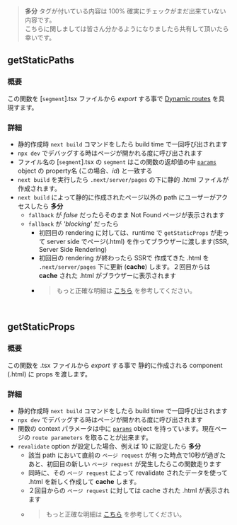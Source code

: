 > **多分** タグが付いている内容は 100% 確実にチェックがまだ出来ていない内容です。<br/> こちらに関しましては皆さん分かるようになりましたら共有して頂いたら幸いです。
## getStaticPaths

### 概要
この関数を [`segment`].tsx ファイルから _export_ する事で [Dynamic routes](https://nextjs.org/docs/pages/building-your-application/routing/dynamic-routes) を具現すます。
### 詳細
  * 静的作成時 `next build` コマンドをしたら build time で一回呼び出されます
  * `npx dev` でデバッグする時はページが開かれる度に呼び出されます
  * ファイル名の [`segment`].tsx の `segment` はこの関数の返却値の中 [`params`](https://github.com/WONJONG-GONG/nextjs-isr-swr-tscopy/blob/master/pages/jsonDB/post/%5Bid%5D.tsx#L27-L29) object の property名 (この場合、_id_) と一致する
  * `next build` を実行したら `.next/server/pages` の下に静的 .html ファイルが作成されます。
  * `next build` によって静的に作成されたページ以外の path にユーザーがアクセスしたら **多分**
    * `fallback` が _false_ だったらそのまま Not Found ページが表示されます
    * `fallback` が _'blocking'_ だったら
      * 初回目の rendering に対しては、runtime で `getStaticProps` が走って server side でページ(.html) を作ってブラウザーに渡します(SSR, Server Side Rendering)
      * 初回目の rendering が終わったら SSRで 作成てきた .html を `.next/server/pages` 下に更新 (**cache**) します。２回目からは **cache** された .html がブラウザーに表示されます
      * > もっと正確な明細は [こちら](https://nextjs.org/docs/pages/api-reference/functions/get-static-paths#fallback-blocking) を参考してください。

<br/>

## getStaticProps

### 概要
この関数を .tsx ファイルから _export_ する事で 静的に作成される component (.html) に props を渡します。
### 詳細
  * 静的作成時 `next build` コマンドをしたら build time で一回呼び出されます
  * `npx dev` でデバッグする時はページが開かれる度に呼び出されます
  * 関数の context パラメータは中に [`params`](https://nextjs.org/docs/pages/api-reference/functions/get-static-props#context-parameter) object を持っています。現在ページの `route parameters` を取ることが出来ます。
  * `revalidate` option が設定した場合、例えば 10 に設定したら **多分**
    * 該当 path において直前の `ページ request` が有った時点で10秒が過ぎたあと、初回目の新しい `ページ request` が発生したらこの関数走ります
    * 同時に、その `ページ request` によって revalidate されたデータを使って .html を新しく作成して **cache** します。
    * ２回目からの `ページ request` に対しては cache された .html が表示されます
    * > もっと正確な明細は [こちら](https://nextjs.org/docs/pages/api-reference/functions/get-static-props#revalidate) を参考してください。
